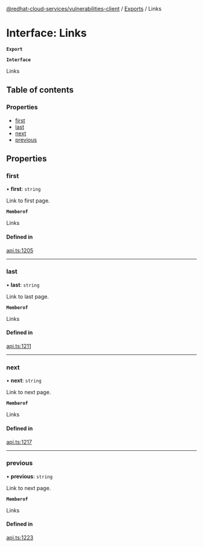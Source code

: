[@redhat-cloud-services/vulnerabilities-client](../README.md) / [Exports](../modules.md) / Links

# Interface: Links

**`Export`**

**`Interface`**

Links

## Table of contents

### Properties

- [first](Links.md#first)
- [last](Links.md#last)
- [next](Links.md#next)
- [previous](Links.md#previous)

## Properties

### first

• **first**: `string`

Link to first page.

**`Memberof`**

Links

#### Defined in

[api.ts:1205](https://github.com/RedHatInsights/javascript-clients/blob/master/packages/vulnerabilities/git-api/api.ts#L1205)

___

### last

• **last**: `string`

Link to last page.

**`Memberof`**

Links

#### Defined in

[api.ts:1211](https://github.com/RedHatInsights/javascript-clients/blob/master/packages/vulnerabilities/git-api/api.ts#L1211)

___

### next

• **next**: `string`

Link to next page.

**`Memberof`**

Links

#### Defined in

[api.ts:1217](https://github.com/RedHatInsights/javascript-clients/blob/master/packages/vulnerabilities/git-api/api.ts#L1217)

___

### previous

• **previous**: `string`

Link to next page.

**`Memberof`**

Links

#### Defined in

[api.ts:1223](https://github.com/RedHatInsights/javascript-clients/blob/master/packages/vulnerabilities/git-api/api.ts#L1223)
